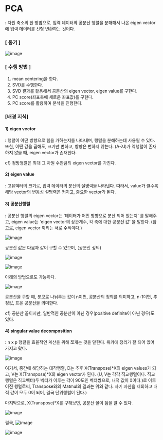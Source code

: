 # PCA

 : 차원 축소의 한 방법으로, 입력 데이터의 공분산 행렬을 분해해서 나온 eigen vector에 입력 데이터를 선형 변환하는 것이다.



### [ 동기 ]

![image](https://user-images.githubusercontent.com/42775225/80860815-41397b00-8ca5-11ea-8902-ff383e48e3d9.png)



### [ 수행 방법 ]

1. mean centering을 한다.
2. SVD를 수행한다.
3. SVD 결과를 활용해서 공분산의 eigen vector, eigen value를 구한다.
4. PC score(좌표축에 새로운 좌표값)를 구한다.
5. PC score를 활용하여 분석을 진행한다.



### [배경 지식]

#### 1) eigen vector

 : 행렬이 어떤 방향으로 힘을 가하는지를 나타내며, 행렬을 분해하는데 사용될 수 있다. 또한, 어떤 값을 곱해도, 크기만 변하고, 방향은 변하지 않는다. (A-λI)가 역행렬이 존재하지 않을 때, eigen vector가 존재한다.

cf) 정방행렬은 최대 그 차원 수만큼의 eigen vector를 가진다.



#### 2) eigen value

 : 고유벡터의 크기로, 입력 데이터의 분산의 설명력을 나타낸다. 따라서, value가 클수록 해당 vector의 변동성 설명력은 커지고, 중요한 vector가 된다.



#### 3) 공분산행렬

 : 공분산 행렬의 eigen vector는 '데이터가 어떤 방향으로 분산 되어 있는지' 를 말해주고, eigen value는 'eigen vector의 상관계수, 각 축에 대한 공분산 값' 을 말한다. (참고로, eigen vector 끼리는 서로 수직이다.)

![image](https://user-images.githubusercontent.com/42775225/80858940-05e47f80-8c98-11ea-824d-ed5f31f5a8df.png)

공분산 값은 다음과 같이 구할 수 있으며, (공분산 정의)

![image](https://user-images.githubusercontent.com/42775225/80859203-bd2dc600-8c99-11ea-8b7f-abbe2e4be008.png)

![image](https://user-images.githubusercontent.com/42775225/80859195-b0a96d80-8c99-11ea-8a39-922bb3e8239e.png)



아래의 방법으로도 가능하다.

![image](https://user-images.githubusercontent.com/42775225/80859237-02ea8e80-8c9a-11ea-93ae-a82c0ef02a2d.png)

공분산을 구할 때, 분모로 나눠주는 값이 n이면, 공분산의 정의를 의미하고, n-1이면, 추정값, 표본 공분산을 의미한다.

cf) 공분산 꼴이지만, 일반적인 공분산이 아닌 경우(positive definite이 아닌 경우)도 있다.



#### 4) singular value decomposition

 : n x p 행렬을 효율적인 계산을 위해 쪼개는 것을 말한다. 위키에 정리가 잘 되어 있어 가지고 왔다.

![image](https://user-images.githubusercontent.com/42775225/80859828-94f49600-8c9e-11ea-8b36-acf779a24218.png)

여기서, 중간에 해당하는 대각행렬, D는 추후 X(Transpose)*X의 eigen values가 되고, V는 X(Transpose)\*X의 eigen vector가 된다. (U, V는 각각 직교행렬이다. 직교행렬은 직교벡터(두 벡터가 이루는 각이 90도인 벡터쌍으로, 내적 값이 0이다.)로 이루어진 행렬로써, Transpose와의 Matmul의 결과는 위와 같다. 자기 자신을 제외하고 내적 값이 모두 0이 되어, 결국 단위행렬이 된다.)

마지막으로, X(Transpose)*X를 구해보면, 공분산 꼴이 됨을 알 수 있다.

![image](https://user-images.githubusercontent.com/42775225/80859057-c10d1880-8c98-11ea-8675-3aba18c12fe2.png)

결국, ![image](https://user-images.githubusercontent.com/42775225/80860204-311f9c80-8ca1-11ea-8e17-49a555eb5ce3.png)





![image](https://user-images.githubusercontent.com/42775225/82777992-e7366a80-9e8a-11ea-963d-3654612299a5.png)

